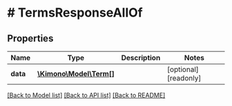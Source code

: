 # # TermsResponseAllOf

## Properties

Name | Type | Description | Notes
------------ | ------------- | ------------- | -------------
**data** | [**\Kimono\Model\Term[]**](Term.md) |  | [optional] [readonly]

[[Back to Model list]](../../README.md#models) [[Back to API list]](../../README.md#endpoints) [[Back to README]](../../README.md)
